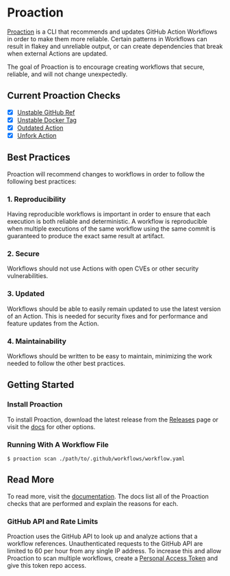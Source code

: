 # Proaction

[Proaction](https://proaction.io) is a CLI that recommends and updates GitHub Action Workflows in order to make them more reliable. Certain patterns in Workflows can result in flakey and unreliable output, or can create dependencies that break when external Actions are updated.

The goal of Proaction is to encourage creating workflows that secure, reliable, and will not change unexpectedly.

## Current Proaction Checks

- [x] [Unstable GitHub Ref](https://docs.proaction.io/proactions/unstable-github-ref/description/)
- [x] [Unstable Docker Tag](https://docs.proaction.io/proactions/unstable-docker-tag/description/)
- [x] [Outdated Action](https://docs.proaction.io/proactions/outdated-action/description/)
- [x] [Unfork Action](https://docs.proaction.io/proactions/unfork-action/description/)

## Best Practices

Proaction will recommend changes to workflows in order to follow the following best practices:

### 1. Reproducibility

Having reproducible workflows is important in order to ensure that each execution is both reliable and deterministic. A workflow is reproducible when multiple executions of the same workflow using the same commit is guaranteed to produce the exact same result at artifact.

### 2. Secure

Workflows should not use Actions with open CVEs or other security vulnerabilities.

### 3. Updated

Workflows should be able to easily remain updated to use the latest version of an Action. This is needed for security fixes and for performance and feature updates from the Action.

### 4. Maintainability

Workflows should be written to be easy to maintain, minimizing the work needed to follow the other best practices.

## Getting Started

### Install Proaction

To install Proaction, download the latest release from the [Releases](https://github.com/proactionhq/proaction/releases) page or visit the [docs](https://proaction.io/docs/getting-started/installing/) for other options.

### Running With A Workflow File

```shell
$ proaction scan ./path/to/.github/workflows/workflow.yaml
```

## Read More

To read more, visit the [documentation](https://docs.proaction.io). The docs list all of the Proaction checks that are performed and explain the reasons for each.

### GitHub API and Rate Limits

Proaction uses the GitHub API to look up and analyze actions that a workflow references. Unauthenticated requests to the GitHub API are limited to 60 per hour from any single IP address. To increase this and allow Proaction to scan multiple workflows, create a [Personal Access Token](https://help.github.com/en/github/authenticating-to-github/creating-a-personal-access-token-for-the-command-line) and give this token repo access.

